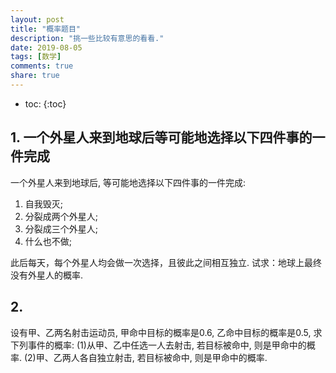 ```yaml
---
layout: post
title: "概率题目"
description: "挑一些比较有意思的看看."
date: 2019-08-05
tags: [数学]
comments: true
share: true
---
```


* toc:
{:toc}


## 1. 一个外星人来到地球后等可能地选择以下四件事的一件完成

一个外星人来到地球后, 等可能地选择以下四件事的一件完成:

1. 自我毁灭;
2. 分裂成两个外星人;
3. 分裂成三个外星人;
4. 什么也不做;

此后每天，每个外星人均会做一次选择，且彼此之间相互独立.
试求：地球上最终没有外星人的概率.


## 2. 


设有甲、乙两名射击运动员, 甲命中目标的概率是0.6, 乙命中目标的概率是0.5, 求下列事件的概率:
(1)从甲、乙中任选一人去射击, 若目标被命中, 则是甲命中的概率.
(2)甲、乙两人各自独立射击, 若目标被命中, 则是甲命中的概率.